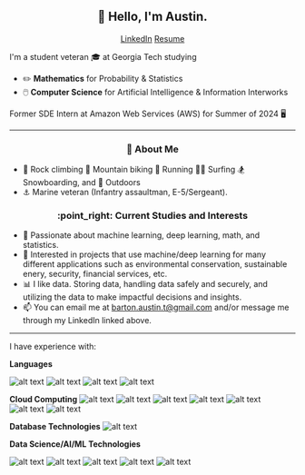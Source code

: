 <h2 align="center">👋 Hello, I'm Austin.</h2>
<p align="center">
  <a href="https://www.linkedin.com/in/austin-b-a525651a7">LinkedIn</a>
  <a href="https://github.com/abarton51/Barton_Austin_T_Resume/blob/main/Barton_Austin_T_Resume_0430.pdf">Resume</a>
</p>

I'm a student veteran 🎓 at Georgia Tech studying
- :pencil2: **Mathematics** for Probability & Statistics
- 🖱️ **Computer Science** for Artificial Intelligence & Information Interworks

Former SDE Intern at Amazon Web Services (AWS) for Summer of 2024 🖥️

-------
<h3 align="center">🍎 About Me</h3>

- 🐐 Rock climbing :mountain_bicyclist: Mountain biking :runner: Running 🏄‍♂️ Surfing :snowboarder: Snowboarding, and :sunrise_over_mountains: Outdoors
- ⚓ Marine veteran (Infantry assaultman, E-5/Sergeant).

<h3 align="center">:point_right: Current Studies and Interests</h3>

- 🌱 Passionate about machine learning, deep learning, math, and statistics.
- 🌳 Interested in projects that use machine/deep learning for many different applications such as environmental conservation, sustainable enery, security, financial services, etc.
- 📊 I like data. Storing data, handling data safely and securely, and utilizing the data to make impactful decisions and insights.
- 📫 You can email me at barton.austin.t@gmail.com and/or message me through my LinkedIn linked above.

---
I have experience with:

**Languages**

![alt text](https://img.shields.io/badge/Python-FFD43B?style=for-the-badge&logo=python&logoColor=blue)
![alt text](https://img.shields.io/badge/TypeScript-007ACC?style=for-the-badge&logo=typescript&logoColor=white)
![alt text](https://img.shields.io/badge/C-00599C?style=for-the-badge&logo=c&logoColor=white)
![alt text](https://img.shields.io/badge/CSS3-1572B6?style=for-the-badge&logo=css3&logoColor=white)

**Cloud Computing**
![alt text](https://img.shields.io/badge/Amazon_AWS-FF9900?style=for-the-badge&logo=amazonaws&logoColor=white)
![alt text](https://img.shields.io/badge/Amazon%20DynamoDB-4053D6?style=for-the-badge&logo=Amazon%20DynamoDB&logoColor=white)
![alt text](https://img.shields.io/badge/Amazon%20S3-4053D6?style=for-the-badge&logo=Amazon%20DynamoDB&logoColor=white)
![alt text](https://img.shields.io/badge/AWS%20Lambda-4053D6?style=for-the-badge&logo=AWS%20Lambda&logoColor=white)
![alt text](https://img.shields.io/badge/Amazon%20Glue%20ETL-4053D6?style=for-the-badge&logo=Amazon%20Glue%20ETL&logoColor=white)
![alt text](https://img.shields.io/badge/Amazon%20Glue%20Crawler-4053D6?style=for-the-badge&logo=Amazon%20Glue%20Crawler&logoColor=white)
![alt text](https://img.shields.io/badge/Amazon%20-4053D6?style=for-the-badge&logo=Amazon%20DynamoDB&logoColor=white)

**Database Technologies**
![alt text](https://img.shields.io/badge/MySQL-005C84?style=for-the-badge&logo=mysql&logoColor=white)

**Data Science/AI/ML Technologies**

![alt text](https://img.shields.io/badge/Numpy-777BB4?style=for-the-badge&logo=numpy&logoColor=white)
![alt text](https://img.shields.io/badge/Pandas-2C2D72?style=for-the-badge&logo=pandas&logoColor=white)
![alt text](https://img.shields.io/badge/PyTorch-EE4C2C?style=for-the-badge&logo=pytorch&logoColor=white)
![alt text](https://img.shields.io/badge/TensorFlow-FF6F00?style=for-the-badge&logo=tensorflow&logoColor=white)
![alt text](https://img.shields.io/badge/scikit_learn-F7931E?style=for-the-badge&logo=scikit-learn&logoColor=white)

<!--_
<h3 align="center">:point_right: Languages, Libraries, etc.</h3>

![alt text](https://img.shields.io/badge/-Git-F05032.svg?&style=flat&logo=git&logoColor=white)
![alt text](https://img.shields.io/badge/-MySQL-4479A1.svg?&style=flat&logo=mysql&logoColor=white)
![alt text](https://img.shields.io/badge/-NumPy-013243.svg?&style=flat&logo=numpy&logoColor=white)
![alt text](https://img.shields.io/badge/-Pandas-150458.svg?&style=flat&logo=pandas&logoColor=white)
![alt text](https://img.shields.io/badge/-Python-3776AB.svg?&style=flat&logo=python&logoColor=white)
![alt text](https://img.shields.io/badge/-PyTorch-EE4C2C.svg?&style=flat&logo=pytorch&logoColor=white)
![alt text](https://img.shields.io/badge/-Scikit--learn-F7931E.svg?&style=flat&logo=scikit-learn&logoColor=white)
![alt text](https://img.shields.io/badge/-LangChain-6CBB3C.svg?&style=flat&logo=langchain&logoColor=white)
![alt text](https://img.shields.io/badge/-Java-F7DF1E.svg?&style=flat&logo=javas&logoColor=white)
--->

<!---
AustinTeddyCodes/AustinTeddyCodes is a ✨ special ✨ repository because its `README.md` (this file) appears on your GitHub profile.
You can click the Preview link to take a look at your changes.
--->
